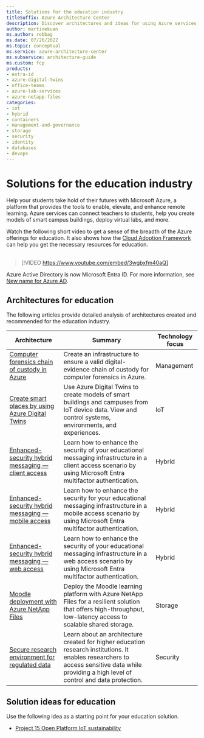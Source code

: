 ```yaml
---
title: Solutions for the education industry 
titleSuffix: Azure Architecture Center
description: Discover architectures and ideas for using Azure services to build solutions in the education industry.
author: martinekuan
ms.author: robbag
ms.date: 07/26/2022
ms.topic: conceptual
ms.service: azure-architecture-center
ms.subservice: architecture-guide
ms.custom: fcp 
products:
- entra-id
- azure-digital-twins
- office-teams
- azure-lab-services
- azure-netapp-files
categories:
- iot
- hybrid
- containers
- management-and-governance
- storage
- security
- identity
- databases
- devops
---
```


# Solutions for the education industry
Help your students take hold of their futures with Microsoft Azure, a platform that provides the tools to enable, elevate, and enhance remote learning. Azure services can connect teachers to students, help you create models of smart campus buildings, deploy virtual labs, and more.

Watch the following short video to get a sense of the breadth of the Azure offerings for education. It also shows how the [Cloud Adoption Framework](/azure/cloud-adoption-framework/) can help you get the necessary resources for education.
<br><br>

> [!VIDEO https://www.youtube.com/embed/3wgbxfm40aQ]

Azure Active Directory is now Microsoft Entra ID. For more information, see [New name for Azure AD](/entra/fundamentals/new-name).

## Architectures for education 
The following articles provide detailed analysis of architectures created and recommended for the education industry.

|Architecture|Summary|Technology focus|
|---|---|---|
|[Computer forensics chain of custody in Azure](../example-scenario/forensics/index.yml)|Create an infrastructure to ensure a valid digital-evidence chain of custody for computer forensics in Azure.|Management|
|[Create smart places by using Azure Digital Twins](../example-scenario/iot/smart-places.yml)|Use Azure Digital Twins to create models of smart buildings and campuses from IoT device data. View and control systems, environments, and experiences.|IoT|
|[Enhanced-security hybrid messaging — client access](../example-scenario/hybrid/secure-hybrid-messaging-client.yml)|Learn how to enhance the security of your educational messaging infrastructure in a client access scenario by using Microsoft Entra multifactor authentication.| Hybrid|
|[Enhanced-security hybrid messaging — mobile access](../example-scenario/hybrid/secure-hybrid-messaging-mobile.yml)|Learn how to enhance the security for your educational messaging infrastructure in a mobile access scenario by using Microsoft Entra multifactor authentication.| Hybrid|
|[Enhanced-security hybrid messaging — web access](../example-scenario/hybrid/secure-hybrid-messaging-web.yml)|Learn how to enhance the security of your educational messaging infrastructure in a web access scenario by using Microsoft Entra multifactor authentication.| Hybrid|
|[Moodle deployment with Azure NetApp Files](../example-scenario/file-storage/moodle-azure-netapp-files.yml)|Deploy the Moodle learning platform with Azure NetApp Files for a resilient solution that offers high-throughput, low-latency access to scalable shared storage.| Storage|
|[Secure research environment for regulated data](../ai-ml/architecture/secure-compute-for-research.yml)|Learn about an architecture created for higher education research institutions. It enables researchers to access sensitive data while providing a high level of control and data protection.| Security|
 
## Solution ideas for education
Use the following idea as a starting point for your education solution.
- [Project 15 Open Platform IoT sustainability](../solution-ideas/articles/project-15-iot-sustainability.yml)
